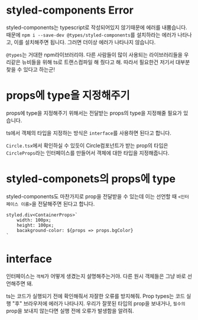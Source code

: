# styled-components Error
styled-components는 typescript로 작성되어있지 않기때문에 에러를 내뿜습니다.
때문에 `npm i --save-dev @types/styled-components`를 설치하라는 에러가 나타나고, 이를 설치해주면 됩니다.
그러면 더이상 에러가 나타나지 않습니다.

`@types`는 거대한 npm라이브러리야. 다른 사람들이 많이 사용되는 라이브러리들을 우리같은 뉴비들을 위해 ts로 트랜스컴파일 해 줬다고 해. 따라서 필요한건 저기서 대부분 찾을 수 있다고 하는군!

# props에 type을 지정해주기

props에 type을 지정해주기 위해서는 전달받는 props의 type을 지정해줄 필요가 있습니다.

ts에서 객체의 타입을 지정하는 방식은 `interface`를 사용하면 된다고 합니다.

`Circle.tsx`에서 확인하실 수 있듯이 Circle컴포넌트가 받는 prop의 타입은 `CircleProps`라는 인터페이스를 만들어서 객체에 대한 타입을 지정해줍니다.

# styled-componets의 props에 type

styled-components도 마찬가지로 prop을 전달받을 수 있는데 이는 선언할 때 `<인터페이스 이름>`을 전달해주면 된다고 합니다.

```
styled.div<ContainerProps>`
    width: 100px;
    height: 100px;
    bacakground-color: ${props => props.bgColor}
`
```

# interface
인터페이스는 `객체`가 어떻게 생겼는지 설명해주는거야.
다른 원시 객체들은 그냥 바로 선언해주면 돼.

ts는 코드가 실행되기 전에 확인해줘서 자잘한 오류를 방지해줘.
Prop types는 코드 실행 "후" 브라우저에 에러가 나타나지.
우리가 잘못된 타입의 prop을 보내거나, `필수의` prop을 보내지 않는다면 실행 전에 오류가 발생함을 알려줘.